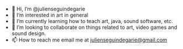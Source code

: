 - 👋 Hi, I’m @julienseguindegarie
- 👀 I’m interested in art in general
- 🌱 I’m currently learning how to teach art, java, sound software, etc.
- 💞️ I’m looking to collaborate on things related to art, video games and sound design.
- 📫 How to reach me email me at julienseguindegarie@gmail.com

<!---
julienseguindegarie/julienseguindegarie is a ✨ special ✨ repository because its `README.md` (this file) appears on your GitHub profile.
You can click the Preview link to take a look at your changes.
--->
